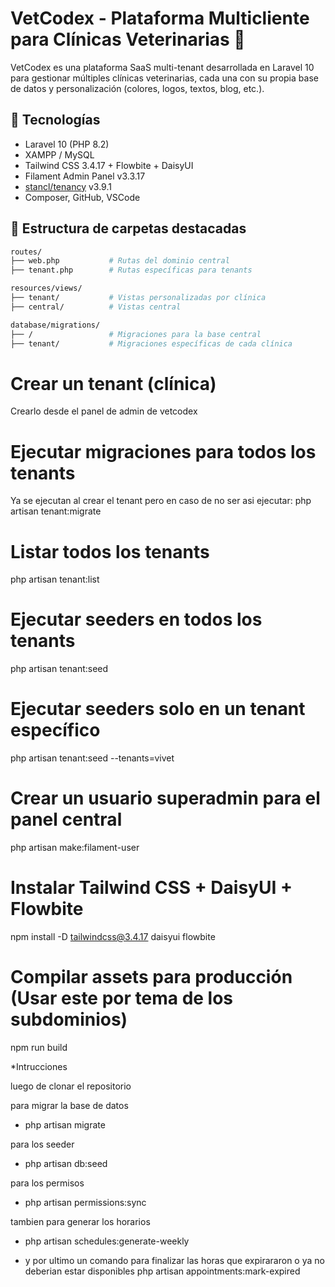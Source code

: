 # VetCodex - Plataforma Multicliente para Clínicas Veterinarias 🐾

VetCodex es una plataforma SaaS multi-tenant desarrollada en Laravel 10 para gestionar múltiples clínicas veterinarias, cada una con su propia base de datos y personalización (colores, logos, textos, blog, etc.).

## 🧱 Tecnologías

- Laravel 10 (PHP 8.2)
- XAMPP / MySQL
- Tailwind CSS 3.4.17 + Flowbite + DaisyUI
- Filament Admin Panel v3.3.17
- [stancl/tenancy](https://github.com/stancl/tenancy) v3.9.1
- Composer, GitHub, VSCode

## 📁 Estructura de carpetas destacadas

```bash
routes/
├── web.php           # Rutas del dominio central
├── tenant.php        # Rutas específicas para tenants

resources/views/
├── tenant/           # Vistas personalizadas por clínica
├── central/          # Vistas central

database/migrations/
├── /                 # Migraciones para la base central
├── tenant/           # Migraciones específicas de cada clínica

```

# Crear un tenant (clínica)
Crearlo desde el panel de admin de vetcodex

# Ejecutar migraciones para todos los tenants
Ya se ejecutan al crear el tenant pero en caso de no ser asi ejecutar:
php artisan tenant:migrate

# Listar todos los tenants
php artisan tenant:list

# Ejecutar seeders en todos los tenants
php artisan tenant:seed

# Ejecutar seeders solo en un tenant específico
php artisan tenant:seed --tenants=vivet

# Crear un usuario superadmin para el panel central
php artisan make:filament-user

# Instalar Tailwind CSS + DaisyUI + Flowbite
npm install -D tailwindcss@3.4.17 daisyui flowbite

# Compilar assets para producción (Usar este por tema de los subdominios)
npm run build

*Intrucciones 

luego de clonar el repositorio

para migrar la base de datos
- php artisan migrate

para los seeder
- php artisan db:seed

para los permisos 
- php artisan permissions:sync

tambien para generar los horarios
- php artisan schedules:generate-weekly

- y por ultimo un comando para finalizar las horas que expirararon o ya no deberian estar disponibles
php artisan appointments:mark-expired